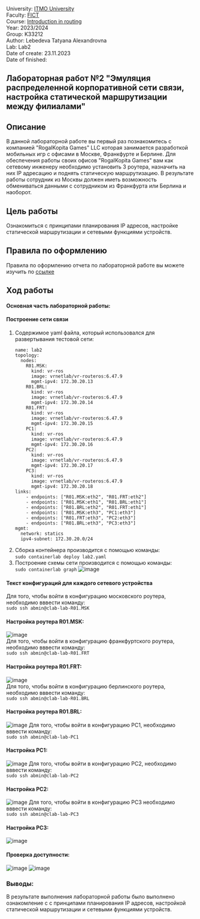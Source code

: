 University: [ITMO University](https://itmo.ru/ru/)  
Faculty: [FICT](https://fict.itmo.ru)     
Course: [Introduction in routing](https://github.com/itmo-ict-faculty/introduction-in-routing)     
Year: 2023/2024     
Group: K33212      
Author: Lebedeva Tatyana Alexandrovna      
Lab: Lab2          
Date of create: 23.11.2023       
Date of finished:        

## Лабораторная работ №2 "Эмуляция распределенной корпоративной сети связи, настройка статической маршрутизации между филиалами"    

## <a>Описание</a>   
В данной лабораторной работе вы первый раз познакомитесь с компанией "RogaIKopita Games" LLC которая занимается разработкой мобильных игр с офисами в Москве, Франкфурте и Берлине. Для обеспечения работы своих офисов "RogaIKopita Games" вам как сетевому инженеру необходимо установить 3 роутера, назначить на них IP адресацию и поднять статическую маршрутизацию. В результате работы сотрудник из Москвы должен иметь возможность обмениваться данными с сотрудником из Франкфурта или Берлина и наоборот.

## <a>Цель работы</a>  
Ознакомиться с принципами планирования IP адресов, настройке статической маршрутизации и сетевыми функциями устройств.

## <a>Правила по оформлению</a>  
Правила по оформлению отчета по лабораторной работе вы можете изучить по <a href="https://itmo-ict-faculty.github.io/introduction-in-routing/education/labs2023_2024/reportdesign/">ссылке</a>

## <a>Ход работы</a>   
#### <a>Основная часть лабораторной работы:</a>  
#### <a>Построение сети связи</a>  
1. Содержимое yaml файла, который использовался для развертывания тестовой сети:
    ```
    name: lab2
    topology:
      nodes:
        R01.MSK:
          kind: vr-ros
          image: vrnetlab/vr-routeros:6.47.9
          mgmt-ipv4: 172.30.20.13
        R01.BRL:
          kind: vr-ros
          image: vrnetlab/vr-routeros:6.47.9
          mgmt-ipv4: 172.30.20.14
        R01.FRT:
          kind: vr-ros
          image: vrnetlab/vr-routeros:6.47.9
          mgmt-ipv4: 172.30.20.15
        PC1:
          kind: vr-ros
          image: vrnetlab/vr-routeros:6.47.9
          mgmt-ipv4: 172.30.20.16
        PC2:
          kind: vr-ros
          image: vrnetlab/vr-routeros:6.47.9
          mgmt-ipv4: 172.30.20.17
        PC3:
          kind: vr-ros
          image: vrnetlab/vr-routeros:6.47.9
          mgmt-ipv4: 172.30.20.18
    links:
        - endpoints: ["R01.MSK:eth2", "R01.FRT:eth2"]
        - endpoints: ["R01.MSK:eth1", "R01.BRL:eth1"]
        - endpoints: ["R01.BRL:eth2", "R01.FRT:eth1"]
        - endpoints: ["R01.MSK:eth3", "PC1:eth3"]
        - endpoints: ["R01.FRT:eth3", "PC2:eth3"]
        - endpoints: ["R01.BRL:eth3", "PC3:eth3"]
    mgmt:
      network: statics
      ipv4-subnet: 172.30.20.0/24

    ```
2. Сборка контейнера производится с помощью команды:    
   ```sudo containerlab deploy lab2.yaml```
3. Построение схемы сети производится с помощью команды:     
   ```sudo containerlab graph```
![image](https://github.com/tanyalebedeva/2023_2024-introduction_in_routing-k33212-lebedeva_t_a/assets/90707032/a09baa95-7a21-4459-9639-1652ea5a3313)    

#### <a>Текст конфигураций для каждого сетевого устройства</a>
Для того, чтобы войти в конфигурацию московского роутера, необходимо вввести команду:        
   ```sudo ssh abmin@clab-lab-R01.MSK```
#### <a>Настройка роутера R01.MSK:</a>  
![image](https://github.com/tanyalebedeva/2023_2024-introduction_in_routing-k33212-lebedeva_t_a/assets/90707032/d30eceae-6955-4d01-98a8-9384f7d74a3c)     
Для того, чтобы войти в конфигурацию франкфуртского роутера, необходимо вввести команду:      
   ```sudo ssh abmin@clab-lab-R01.FRT```
#### <a>Настройка роутера R01.FRT:</a>  
![image](https://github.com/tanyalebedeva/2023_2024-introduction_in_routing-k33212-lebedeva_t_a/assets/90707032/843cf854-52dd-4a56-8b40-cb45689792c0)     
Для того, чтобы войти в конфигурацию берлинского роутера, необходимо вввести команду:      
   ```sudo ssh abmin@clab-lab-R01.BRL```
#### <a>Настройка роутера R01.BRL:</a>    
![image](https://github.com/tanyalebedeva/2023_2024-introduction_in_routing-k33212-lebedeva_t_a/assets/90707032/8e72ca0d-e717-41b9-b117-f7a1241a3756)
Для того, чтобы войти в конфигурацию PC1, необходимо вввести команду:      
   ```sudo ssh abmin@clab-lab-PC1```
#### <a>Настройка PC1:</a>  
![image](https://github.com/tanyalebedeva/2023_2024-introduction_in_routing-k33212-lebedeva_t_a/assets/90707032/5519db1a-a818-4191-bf98-b1e304210e84)
Для того, чтобы войти в конфигурацию PC2, необходимо вввести команду:      
   ```sudo ssh abmin@clab-lab-PC2```
#### <a>Настройка PC2:</a>  
![image](https://github.com/tanyalebedeva/2023_2024-introduction_in_routing-k33212-lebedeva_t_a/assets/90707032/4ab3184c-9cfc-4e37-9662-9a232480c595)
Для того, чтобы войти в конфигурацию PC3 необходимо вввести команду:      
   ```sudo ssh abmin@clab-lab-PC3```
#### <a>Настройка PC3:</a>  
![image](https://github.com/tanyalebedeva/2023_2024-introduction_in_routing-k33212-lebedeva_t_a/assets/90707032/9741eae4-54e1-44f5-b9db-1404697430ca)

#### <a>Проверка доступности:</a>  
![image](https://github.com/tanyalebedeva/2023_2024-introduction_in_routing-k33212-lebedeva_t_a/assets/90707032/3de7be3f-cc01-40a9-bd38-95f020d34d25)
![image](https://github.com/tanyalebedeva/2023_2024-introduction_in_routing-k33212-lebedeva_t_a/assets/90707032/55b8f881-4171-4dc9-b6a9-776c51cd62e4)

### <a>Выводы:</a>   
В результате выполнения лабораторной работы было выполнено ознакомление с с принципами планирования IP адресов, настройкой статической маршрутизации и сетевыми функциями устройств.
